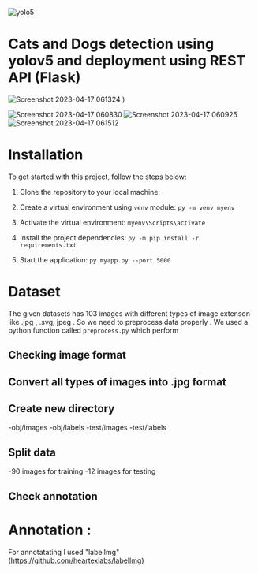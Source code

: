 ![yolo5](https://user-images.githubusercontent.com/33355278/232350798-3ce7af8c-ab21-402d-beb5-8e931f9d9d4b.jpg)


# Cats and Dogs detection using yolov5 and deployment using REST API (Flask)
![Screenshot 2023-04-17 061324](https://user-images.githubusercontent.com/33355278/232351759-12253d57-61f0-4c2f-bd05-2450684bf371.png)
)



![Screenshot 2023-04-17 060830](https://user-images.githubusercontent.com/33355278/232352004-a08de8c9-57d0-4433-bcf7-b312b5452362.png)
![Screenshot 2023-04-17 060925](https://user-images.githubusercontent.com/33355278/232352007-d0cb8706-22fe-4e6f-be45-35fef1c06f35.png)
![Screenshot 2023-04-17 061512](https://user-images.githubusercontent.com/33355278/232352008-e08a9bba-e441-46b6-8abe-9b1d52d7315e.png)


# Installation


To get started with this project, follow the steps below:

1. Clone the repository to your local machine:


2. Create a virtual environment using `venv` module:
  `py -m venv myenv`

3. Activate the virtual environment:
  `myenv\Scripts\activate`

4. Install the project dependencies:
  `py -m pip install -r requirements.txt`

5. Start the application:
  `py myapp.py --port 5000`



# Dataset 
The given datasets has 103 images with different types of image extenson like .jpg , .svg, jpeg . So we need to preprocess data properly . We used a python function called `preprocess.py` which perform 
## Checking image format 
## Convert all types of images into .jpg format
## Create new directory 
-obj/images
-obj/labels
-test/images
-test/labels

## Split data 
-90 images for training 
-12 images for testing 
## Check annotation 

# Annotation : 
For annotatating I used "labelImg" (https://github.com/heartexlabs/labelImg)

